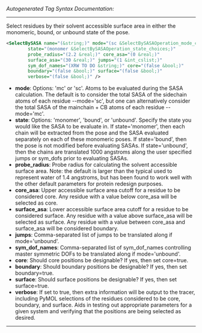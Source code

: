 <!-- THIS IS AN AUTOGENERATED FILE: Don't edit it directly, instead change the schema definition in the code itself. -->

_Autogenerated Tag Syntax Documentation:_

---
Select residues by their solvent accessible surface area in either the monomeric, bound, or unbound state of the pose.

```xml
<SelectBySASA name="(&string;)" mode="(sc &SelectBySASAOperation_mode_choices;)"
        state="(monomer &SelectBySASAOperation_state_choices;)"
        probe_radius="(2.2 &real;)" core_asa="(0 &real;)"
        surface_asa="(30 &real;)" jumps="(1 &int_cslist;)"
        sym_dof_names="(XRW TO DO &string;)" core="(false &bool;)"
        boundary="(false &bool;)" surface="(false &bool;)"
        verbose="(false &bool;)" />
```

-   **mode**: Options: 'mc' or 'sc'. Atoms to be evaluated during the SASA calculation. The default is to consider the total SASA of the sidechain atoms of each residue --mode='sc', but one can alternatively consider the total SASA of the mainchain + CB atoms of each residue --mode='mc'.
-   **state**: Options: 'monomer', 'bound', or 'unbound'. Specify the state you would like the SASA to be evaluate in. If state='monomer', then each chain will be extracted from the pose and the SASA evaluated separately on each of these monomeric poses. If state='bound', then the pose is not modified before evaluating SASAs. If state='unbound', then the chains are translated 1000 angstroms along the user specified jumps or sym_dofs prior to evaluating SASAs.
-   **probe_radius**: Probe radius for calculating the solvent accessible surface area. Note: the default is larger than the typical used to represent water of 1.4 angstroms, but has been found to work well with the other default parameters for protein redesign purposes.
-   **core_asa**: Upper accessible surface area cutoff for a residue to be considered core. Any residue with a value below core_asa will be selected as core.
-   **surface_asa**: Lower accessible surface area cutoff for a residue to be considered surface. Any residue with a value above surface_asa will be selected as surface. Any residue with a value between core_asa and surface_asa will be considered boundary.
-   **jumps**: Comma-separated list of jumps to be translated along if mode='unbound'.
-   **sym_dof_names**: Comma-separated list of sym_dof_names controlling master symmetric DOFs to be translated along if mode='unbound'.
-   **core**: Should core positions be designable? If yes, then set core=true.
-   **boundary**: Should boundary positions be designable? If yes, then set boundary=true.
-   **surface**: Should surface positions be designable? If yes, then set surface=true.
-   **verbose**: If set to true, then extra information will be output to the tracer, including PyMOL selections of the residues considered to be core, boundary, and surface. Aids in testing out appropriate parameters for a given system and verifying that the positions are being selected as desired.

---
